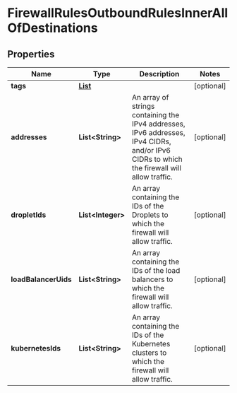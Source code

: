 

# FirewallRulesOutboundRulesInnerAllOfDestinations


## Properties

| Name | Type | Description | Notes |
|------------ | ------------- | ------------- | -------------|
|**tags** | [**List**](List.md) |  |  [optional] |
|**addresses** | **List&lt;String&gt;** | An array of strings containing the IPv4 addresses, IPv6 addresses, IPv4 CIDRs, and/or IPv6 CIDRs to which the firewall will allow traffic. |  [optional] |
|**dropletIds** | **List&lt;Integer&gt;** | An array containing the IDs of the Droplets to which the firewall will allow traffic. |  [optional] |
|**loadBalancerUids** | **List&lt;String&gt;** | An array containing the IDs of the load balancers to which the firewall will allow traffic. |  [optional] |
|**kubernetesIds** | **List&lt;String&gt;** | An array containing the IDs of the Kubernetes clusters to which the firewall will allow traffic. |  [optional] |




